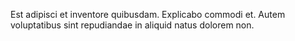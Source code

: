 Est adipisci et inventore quibusdam.
Explicabo commodi et.
Autem voluptatibus sint repudiandae in aliquid natus dolorem non.